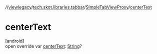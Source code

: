 //[viewlegacy](../../../index.md)/[tech.skot.libraries.tabbar](../index.md)/[SimpleTabViewProxy](index.md)/[centerText](center-text.md)

# centerText

[android]\
open override var [centerText](center-text.md): [String](https://kotlinlang.org/api/latest/jvm/stdlib/kotlin/-string/index.html)?
